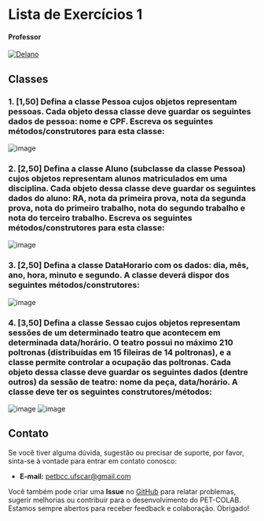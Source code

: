 # Lista de Exercícios 1

#### Professor
[![Delano](https://img.shields.io/badge/Delano-%2300599C.svg?style=for-the-badge&logo=GoogleScholar&logoColor=white)](https://site.dc.ufscar.br/docente/5cd02e5568371e00162127f4)


## Classes
### 1. [1,50] Defina a classe Pessoa cujos objetos representam pessoas. Cada objeto dessa classe deve guardar os seguintes dados de pessoa: nome e CPF. Escreva os seguintes métodos/construtores para esta classe:
![image](https://github.com/petbccufscar/pet-colab/assets/99228768/3263f4c5-3ef3-4cff-a57c-f55e699901ce)

### 2. [2,50] Defina a classe Aluno (subclasse da classe Pessoa) cujos objetos representam alunos matriculados em uma disciplina. Cada objeto dessa classe deve guardar os seguintes dados do aluno: RA, nota da primeira prova, nota da segunda prova, nota do primeiro trabalho, nota do **segundo** trabalho e nota do **terceiro** trabalho. Escreva os seguintes métodos/construtores para esta classe:
![image](https://github.com/petbccufscar/pet-colab/assets/99228768/92c1a6cf-ecc3-4226-8378-e15665a45e1d)

### 3. [2,50] Defina a classe DataHorario com os dados: dia, mês, ano, hora, minuto e segundo. A classe deverá dispor dos seguintes métodos/construtores:
![image](https://github.com/petbccufscar/pet-colab/assets/99228768/51cd175e-e6c4-4054-b061-02e41d070877)

### 4. [3,50] Defina a classe Sessao cujos objetos representam sessões de um determinado teatro que acontecem em determinada data/horário. O teatro possui no máximo 210 poltronas (distribuídas em 15 fileiras de 14 poltronas), e a classe permite controlar a ocupação das poltronas. Cada objeto dessa classe deve guardar os seguintes dados (dentre outros) da sessão de teatro: nome da peça, data/horário. A classe deve ter os seguintes construtores/métodos:
![image](https://github.com/petbccufscar/pet-colab/assets/99228768/10e68d6d-5a0a-48c1-af10-c7043a11c0d8)
![image](https://github.com/petbccufscar/pet-colab/assets/99228768/23427521-d979-4c4c-8222-62671f53bc19)

## Contato

Se você tiver alguma dúvida, sugestão ou precisar de suporte, por favor, sinta-se à vontade para entrar em contato conosco:

- **E-mail:** petbcc.ufscar@gmail.com

Você também pode criar uma **Issue** no [GitHub](https://github.com/petbccufscar/pet-colab/issues) para relatar problemas, sugerir melhorias ou contribuir para o desenvolvimento do PET-COLAB. Estamos sempre abertos para receber feedback e colaboração. Obrigado!
